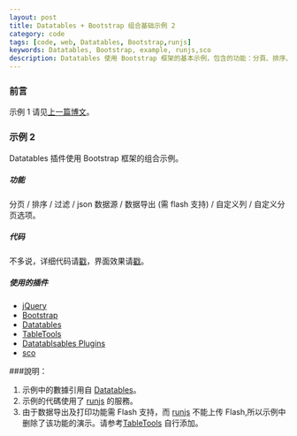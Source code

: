 ```yaml
---
layout: post
title: Datatables + Bootstrap 组合基础示例 2
category: code
tags: [code, web, Datatables, Bootstrap,runjs]
keywords: Datatables, Bootstrap, example, runjs,sco
description: Datatables 使用 Bootstrap 框架的基本示例，包含的功能：分頁、排序、過濾、json 数据源、数据导出 (需 flash 支持) 、 自定义列 、 自定义分页选项。
---
```

### 前言  
示例 1 请见[上一篇博文][1]。

### 示例 2  
Datatables 插件使用 Bootstrap 框架的组合示例。  
##### 功能  
分页 / 排序 / 过滤 / json 数据源 / 数据导出 (需 flash 支持) / 自定义列 / 自定义分页选项。  

##### 代码  
不多说，详细代码请[戳][2]，界面效果请[戳][3]。

##### 使用的插件  
* [jQuery][4]
* [Bootstrap][5]
* [Datatables][7]
* [TableTools][8]
* [Datatablsables Plugins][9]
* [sco][10]

###說明：  
1. 示例中的數據引用自 [Datatables][7]。  
2. 示例的代碼使用了 [runjs][11] 的服務。  
3. 由于数据导出及打印功能需 Flash 支持，而 [runjs][11] 不能上传 Flash,所以示例中删除了该功能的演示。请参考[TableTools][8] 自行添加。

[1]:http://xyly624.github.io/2013/04/30/code-datatables-example-1/
[2]:http://runjs.cn/detail/eufiyjvh
[3]:http://sandbox.runjs.cn/show/eufiyjvh
[4]:http://jquery.com/
[5]:https://github.com/twitter/bootstrap
[7]:http://www.datatables.net/
[8]:http://datatables.net/extras/tabletools/
[9]:https://github.com/DataTables/Plugins
[10]:https://github.com/terebentina/sco.js
[11]:http://runjs.cn/
